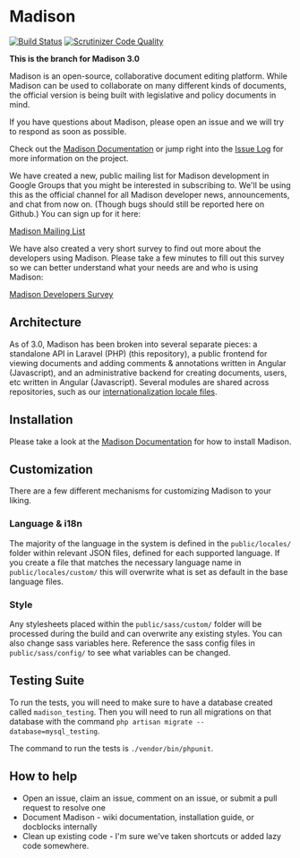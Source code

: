 # Madison

[![Build Status](https://api.travis-ci.org/opengovfoundation/madison.svg?branch=master)](https://travis-ci.org/opengovfoundation/madison)
[![Scrutinizer Code Quality](https://img.shields.io/scrutinizer/g/opengovfoundation/madison.svg)](https://scrutinizer-ci.com/g/opengovfoundation/madison?branch=master)

**This is the branch for Madison 3.0**

Madison is an open-source, collaborative document editing platform.  While Madison can be used to collaborate on many different kinds of documents, the official version is being built with legislative and policy documents in mind.

If you have questions about Madison, please open an issue and we will try to respond as soon as possible.

Check out the [Madison Documentation](https://github.com/opengovfoundation/madison/tree/master/docs) or jump right into the [Issue Log](https://github.com/opengovfoundation/madison/issues) for more information on the project.

We have created a new, public mailing list for Madison development in Google Groups that you might be interested in subscribing to. We'll be using this as the official channel for all Madison developer news, announcements, and chat from now on. (Though bugs should still be reported here on Github.) You can sign up for it here:

[Madison Mailing List](https://groups.google.com/forum/#!forum/madison-developers)

We have also created a very short survey to find out more about the developers using Madison. Please take a few minutes to fill out this survey so we can better understand what your needs are and who is using Madison:

[Madison Developers Survey](http://goo.gl/forms/BV4Flc0zx7)

## Architecture

As of 3.0, Madison has been broken into several separate pieces: a standalone API in Laravel (PHP) (this repository), a public frontend for viewing documents and adding comments & annotations written in Angular (Javascript), and an administrative backend for creating documents, users, etc written in Angular (Javascript).  Several modules are shared across repositories, such as our [internationalization locale files](https://github.com/opengovfoundation/madison-locales).

## Installation

Please take a look at the [Madison Documentation](https://github.com/opengovfoundation/madison/tree/master/docs) for how to install Madison.

## Customization

There are a few different mechanisms for customizing Madison to your liking.

### Language & i18n

The majority of the language in the system is defined in the `public/locales/`
folder within relevant JSON files, defined for each supported language. If you
create a file that matches the necessary language name in
`public/locales/custom/` this will overwrite what is set as default in the base
language files.

### Style

Any stylesheets placed within the `public/sass/custom/` folder will be processed
during the build and can overwrite any existing styles. You can also change sass
variables here. Reference the sass config files in `public/sass/config/` to see
what variables can be changed.

## Testing Suite

To run the tests, you will need to make sure to have a database created called
`madison_testing`. Then you will need to run all migrations on that database
with the command `php artisan migrate --database=mysql_testing`.

The command to run the tests is `./vendor/bin/phpunit`.

## How to help

* Open an issue, claim an issue, comment on an issue, or submit a pull request to resolve one
* Document Madison - wiki documentation, installation guide, or docblocks internally
* Clean up existing code - I'm sure we've taken shortcuts or added lazy code somewhere.
